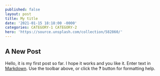 ```yaml
---
published: false
layout: post
title: My title
date: '2021-01-15 18:18:00 -0000'
categories: CATEGORY-1 CATEGORY-2
hero: 'https://source.unsplash.com/collection/582860/'
---
```

## A New Post
Hello, it is my first post so far. I hope it works and you like it.
Enter text in [Markdown](http://daringfireball.net/projects/markdown/). Use the toolbar above, or click the **?** button for formatting help.
